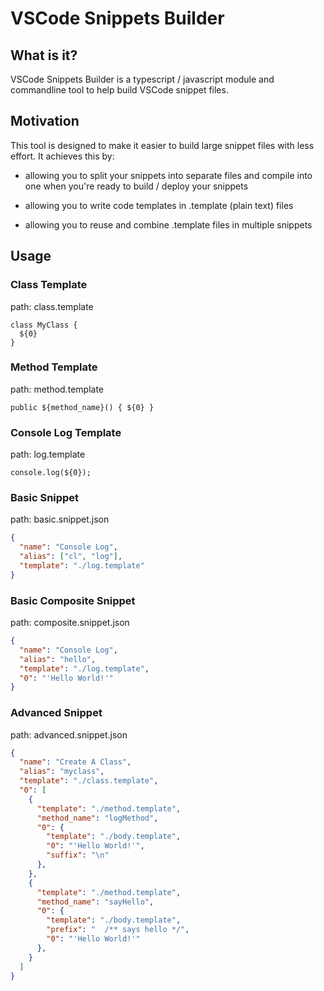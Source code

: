 # VSCode Snippets Builder

## What is it?

VSCode Snippets Builder is a typescript / javascript module and
commandline tool to help build VSCode snippet files.

## Motivation

This tool is designed to make it easier to build large snippet files
with less effort. It achieves this by:

 - allowing you to split your snippets into separate files and compile
   into one when you're ready to build / deploy your snippets

 - allowing you to write code templates in .template (plain text) files

 - allowing you to reuse and combine .template files in multiple
   snippets

## Usage

### Class Template
path: class.template
```
class MyClass {
  ${0}
}
```

### Method Template
path: method.template
```
public ${method_name}() { ${0} }
```

### Console Log Template
path: log.template
```
console.log(${0});
```

### Basic Snippet
path: basic.snippet.json
```json
{
  "name": "Console Log",
  "alias": ["cl", "log"],
  "template": "./log.template"
}
```

### Basic Composite Snippet
path: composite.snippet.json
```json
{
  "name": "Console Log",
  "alias": "hello",
  "template": "./log.template",
  "0": "'Hello World!'"
}
```

### Advanced Snippet
path: advanced.snippet.json
```json
{
  "name": "Create A Class",
  "alias": "myclass",
  "template": "./class.template",
  "0": [
    {
      "template": "./method.template",
      "method_name": "logMethod",
      "0": {
        "template": "./body.template",
        "0": "'Hello World!'",
        "suffix": "\n"
      },
    },
    {
      "template": "./method.template",
      "method_name": "sayHello",
      "0": {
        "template": "./body.template",
        "prefix": "  /** says hello */",
        "0": "'Hello World!'"
      },
    }
  ]
}
```